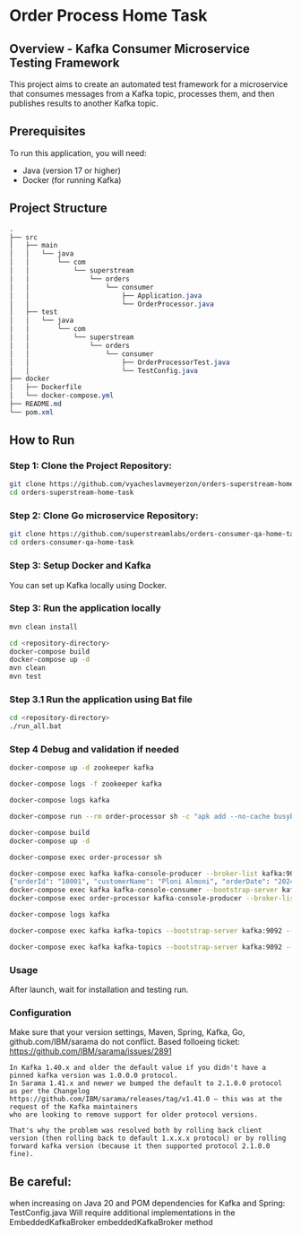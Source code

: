 # Order Process Home Task

## Overview - Kafka Consumer Microservice Testing Framework
This project aims to create an automated test framework for a microservice that consumes messages from a Kafka topic, processes them, and then publishes results to another Kafka topic. 

## Prerequisites
To run this application, you will need:
- Java (version 17 or higher)
- Docker (for running Kafka)

## Project Structure
```css
.
├── src
│   ├── main
│   │   └── java
│   │       └── com
│   │           └── superstream
│   │               └── orders
│   │                   └── consumer
│   │                       ├── Application.java
│   │                       └── OrderProcessor.java
│   ├── test
│   │   └── java
│   │       └── com
│   │           └── superstream
│   │               └── orders
│   │                   └── consumer
│   │                       ├── OrderProcessorTest.java
│   │                       └── TestConfig.java
├── docker
│   ├── Dockerfile
│   └── docker-compose.yml
├── README.md
└── pom.xml
```


## How to Run

### Step 1: Clone the Project Repository:
```bash
git clone https://github.com/vyacheslavmeyerzon/orders-superstream-home-task
cd orders-superstream-home-task
```

### Step 2: Clone Go microservice Repository:
```bash
git clone https://github.com/superstreamlabs/orders-consumer-qa-home-task.git
cd orders-consumer-qa-home-task
```

### Step 3: Setup Docker and Kafka
You can set up Kafka locally using Docker.

### Step 3: Run the application locally
```bash
mvn clean install
```

```bash
cd <repository-directory>
docker-compose build
docker-compose up -d
mvn clean
mvn test

```

### Step 3.1 Run the application using Bat file
```bash
cd <repository-directory>
./run_all.bat
```

### Step 4 Debug and validation if needed
```bash
docker-compose up -d zookeeper kafka

docker-compose logs -f zookeeper kafka

docker-compose logs kafka

docker-compose run --rm order-processor sh -c "apk add --no-cache busybox-extras && telnet kafka 9092"

docker-compose build
docker-compose up -d

docker-compose exec order-processor sh

docker-compose exec kafka kafka-console-producer --broker-list kafka:9092 --topic processed-orders
{"orderId": "10001", "customerName": "Ploni Almoni", "orderDate": "2024-05-27", "items": [{"itemId": "item1", "quantity": 2}]}
docker-compose exec kafka kafka-console-consumer --bootstrap-server kafka:9092 --topic processed-orders --from-beginning
docker-compose exec order-processor kafka-console-producer --broker-list kafka:9092 --topic test-topic

docker-compose logs kafka

docker-compose exec kafka kafka-topics --bootstrap-server kafka:9092 --delete --topic processed-orders

docker-compose exec kafka kafka-topics --bootstrap-server kafka:9092 --create --topic processed-orders --partitions 1 --replication-factor 1
```

### Usage
After launch, wait for installation and testing run.
### Configuration
Make sure that your version settings, Maven, Spring, Kafka, Go, github.com/IBM/sarama do not conflict.
Based folloeing ticket: https://github.com/IBM/sarama/issues/2891
```text
In Kafka 1.40.x and older the default value if you didn't have a pinned kafka version was 1.0.0.0 protocol. 
In Sarama 1.41.x and newer we bumped the default to 2.1.0.0 protocol as per the Changelog https://github.com/IBM/sarama/releases/tag/v1.41.0 — this was at the request of the Kafka maintainers
who are looking to remove support for older protocol versions.

That's why the problem was resolved both by rolling back client version (then rolling back to default 1.x.x.x protocol) or by rolling forward kafka version (because it then supported protocol 2.1.0.0 fine).
```
## Be careful:
when increasing on Java 20 and POM dependencies for Kafka and Spring: TestConfig.java
Will require additional implementations in the EmbeddedKafkaBroker embeddedKafkaBroker method
